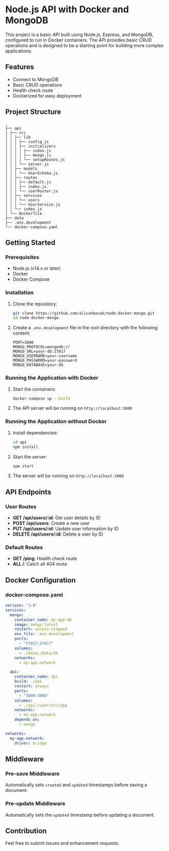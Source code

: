 # Node.js API with Docker and MongoDB

This project is a basic API built using Node.js, Express, and MongoDB, configured to run in Docker containers. The API provides basic CRUD operations and is designed to be a starting point for building more complex applications.

## Features

- Connect to MongoDB
- Basic CRUD operations
- Health check route
- Dockerized for easy deployment

## Project Structure

```
.
├── api
│ ├── src
│ │ ├── lib
│ │ │ ├── config.js
│ │ │ ├── initializers
│ │ │ │ ├── index.js
│ │ │ │ ├── mongo.js
│ │ │ │ └── setupRoutes.js
│ │ │ └── server.js
│ │ ├── models
│ │ │ └── UserSchema.js
│ │ ├── routes
│ │ │ ├── default.js
│ │ │ ├── index.js
│ │ │ └── userRouter.js
│ │ ├── services
│ │ │ └── users
│ │ │ └── UserService.js
│ │ └── index.js
│ └── Dockerfile
├── data
├── .env.development
└── docker-compose.yaml
```

## Getting Started

### Prerequisites

- Node.js (v14.x or later)
- Docker
- Docker Compose

### Installation

1. Clone the repository:

   ```sh
   git clone https://github.com/alicanbasak/node-docker-mongo.git
   cd node-docker-mongo
   ```

2. Create a `.env.development` file in the root directory with the following content:
   ```env
   PORT=3000
   MONGO_PROTOCOL=mongodb://
   MONGO_URL=your-db:27017
   MONGO_USERNAME=your-username
   MONGO_PASSWORD=your-password
   MONGO_DATABASE=your-db
   ```

### Running the Application with Docker

1. Start the containers:

   ```sh
   docker-compose up --build
   ```

2. The API server will be running on `http://localhost:3000`

### Running the Application without Docker

1. Install dependencies:

   ```sh
   cd api
   npm install
   ```

2. Start the server:

   ```sh
   npm start
   ```

3. The server will be running on `http://localhost:3000`

## API Endpoints

### User Routes

- **GET /api/users/:id**: Get user details by ID
- **POST /api/users**: Create a new user
- **PUT /api/users/:id**: Update user information by ID
- **DELETE /api/users/:id**: Delete a user by ID

### Default Routes

- **GET /ping**: Health check route
- **ALL /**: Catch all 404 route

## Docker Configuration

### docker-compose.yaml

```yaml
version: "3.8"
services:
  mongo:
    container_name: my-app-db
    image: mongo:latest
    restart: unless-stopped
    env_file: .env.development
    ports:
      - "27017:27017"
    volumes:
      - ./data:/data/db
    networks:
      - my-app-network

  api:
    container_name: api
    build: ./api
    restart: always
    ports:
      - "3000:3000"
    volumes:
      - ./api:/user/src/app
    networks:
      - my-app-network
    depends_on:
      - mongo

networks:
  my-app-network:
    driver: bridge
```

## Middleware

### Pre-save Middleware

Automatically sets `created` and `updated` timestamps before saving a document.

### Pre-update Middleware

Automatically sets the `updated` timestamp before updating a document.

## Contribution

Feel free to submit issues and enhancement requests.
